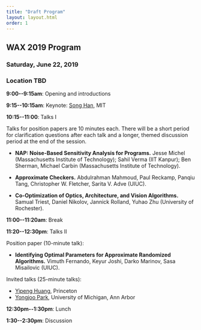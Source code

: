 ```yaml
---
title: "Draft Program"
layout: layout.html
order: 1
---
```


## WAX 2019 Program

### Saturday, June 22, 2019
### Location TBD

**9:00--9:15am**: Opening and introductions

**9:15--10:15am**: Keynote: [Song Han][han], MIT

[han]: https://songhan.mit.edu/

**10:15--11:00**: Talks I

Talks for position papers are 10 minutes each. There will be a short period for clarification questions after each talk and a longer, themed discussion period at the end of the session.

- **NAP: Noise-Based Sensitivity Analysis for Programs.**
  Jesse Michel (Massachusetts Institute of Technology); Sahil Verma (IIT Kanpur); Ben Sherman, Michael Carbin (Massachusetts Institute of Technology).

- **Approximate Checkers.**
  Abdulrahman Mahmoud, Paul Reckamp, Panqiu Tang, Christopher W. Fletcher, Sarita V. Adve (UIUC).

- **Co-Optimization of Optics, Architecture, and Vision Algorithms.**
  Samual Triest, Daniel Nikolov, Jannick Rolland, Yuhao Zhu (University of Rochester).

**11:00--11:20am**: Break

**11:20--12:30pm**: Talks II

Position paper (10-minute talk):

- **Identifying Optimal Parameters for Approximate Randomized Algorithms.**
  Vimuth Fernando, Keyur Joshi, Darko Marinov, Sasa Misailovic (UIUC).

Invited talks (25-minute talks):

* [Yipeng Huang][huang], Princeton
* [Yongjoo Park][park], University of Michigan, Ann Arbor

[huang]: http://yipenghuang.com/
[park]: https://yongjoopark.com/

**12:30pm--1:30pm**: Lunch

**1:30--2:30pm**: Discussion
